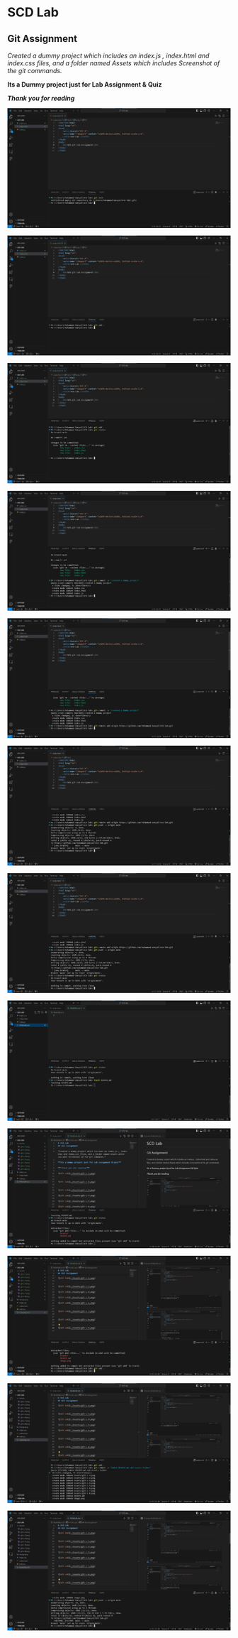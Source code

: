 # SCD Lab 
## Git Assignment

*Created a dummy project which includes an index.js , index.html and index.css files, and a folder named Assets which includes Screenshot of the git commands.*

**Its a Dummy project just for Lab Assignment & Quiz**

***Thank you for reading***

![Git Lab](./Assets/git-L-1.png)


![Git lab](./Assets/git-L-2.png)


![Git Lab](./Assets/git-L-3.png)

![Git Lab](./Assets/git-L-4.png)

![Git Lab](./Assets/git-L-5.png)

![Git Lab](./Assets/git-L-6.png)


![Git Lab](./Assets/git-L-7.png)


![Git Lab](./Assets/git-L-8.png)


![Git Lab](./Assets/git-L-9.png)


![Git Lab](./Assets/git-L-10.png)


![Git Lab](./Assets/git-L-11.png)


![Git Lab](./Assets/git-L-12.png)






